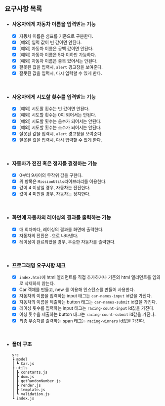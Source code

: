 ## 요구사항 목록

- ### 사용자에게 자동차 이름을 입력받는 기능
  - [x] 자동차 이름은 쉼표를 기준으로 구분한다.
  - [x] [예외] 입력 값이 빈 값이면 안된다.
  - [x] [예외] 자동차 이름은 공백 값이면 안된다.
  - [x] [예외] 자동차 이름은 5자 이하만 가능하다.
  - [x] [예외] 자동차 이름은 중복 있어서는 안된다.
  - [x] 잘못된 값을 입력시, `alert` 경고창을 보여준다.
  - [x] 잘못된 값을 입력시, 다시 입력할 수 있게 한다.

<br/>

- ### 사용자에게 시도할 횟수를 입력받는 기능
  - [x] [예외] 시도활 횟수는 빈 값이면 안된다.
  - [x] [예외] 시도할 횟수는 0이 되어서는 안된다.
  - [x] [예외] 시도할 횟수는 음수가 되어서는 안된다.
  - [x] [예외] 시도할 횟수는 소수가 되어서는 안된다.
  - [x] 잘못된 값을 입력시, `alert` 경고창을 보여준다.
  - [x] 잘못된 값을 입력시, 다시 입력할 수 있게 한다.

<br/>

- ### 자동차가 전진 혹은 정지를 결정하는 기능
  - [x] 0부터 9사이의 무작위 값을 구한다.
  - [x] 위 항목은 `MissionUtils`라이브러리를 이용한다.
  - [x] 값이 4 이상일 경우, 자동차는 전진한다.
  - [x] 값이 4 미만일 경우, 자동차는 정지한다.

<br/>

- ### 화면에 자동차의 레이싱의 결과를 출력하는 기능
  - [x] 매 회차마다, 레이싱의 결과를 화면에 출력한다.
  - [x] 자동차의 전진은 `-`으로 나타낸다.
  - [x] 레이싱이 완료되었을 경우, 우승한 자동차를 출력한다.
  
<br/>

- ### 프로그래밍 요구사항 체크
  - [x] `index.html`에 html 엘리먼트를 직접 추가하거나 기존의 html 엘리먼트를 임의로 삭제하지 않는다.
  - [x] Car 객체를 만들고, new 를 이용해 인스턴스를 만들어 사용한다.
  - [x] 자동차의 이름을 입력하는 input 태그는 `car-names-input` id값을 가진다.
  - [x] 자동차의 이름을 제출하는 button 태그는 `car-names-submit` id값을 가진다.
  - [x] 레이싱 횟수를 입력하는 input 태그는 `racing-count-input` id값을 가진다.
  - [x] 이싱 횟수을 제출하는 button 태그는 `racing-count-submit` id값을 가진다.
  - [x] 최종 우승자를 출력하는 span 태그는 `racing-winners` id값을 가진다.

 <br/>

- ### 폴더 구조

  ```
  src
  ┣ model
  ┃ ┗ Car.js
  ┣ utils
  ┃ ┣ constants.js
  ┃ ┣ dom.js
  ┃ ┣ getRandomNumber.js
  ┃ ┣ render.js
  ┃ ┣ template.js   
  ┃ ┗ validation.js
  ┗ index.js
  ```